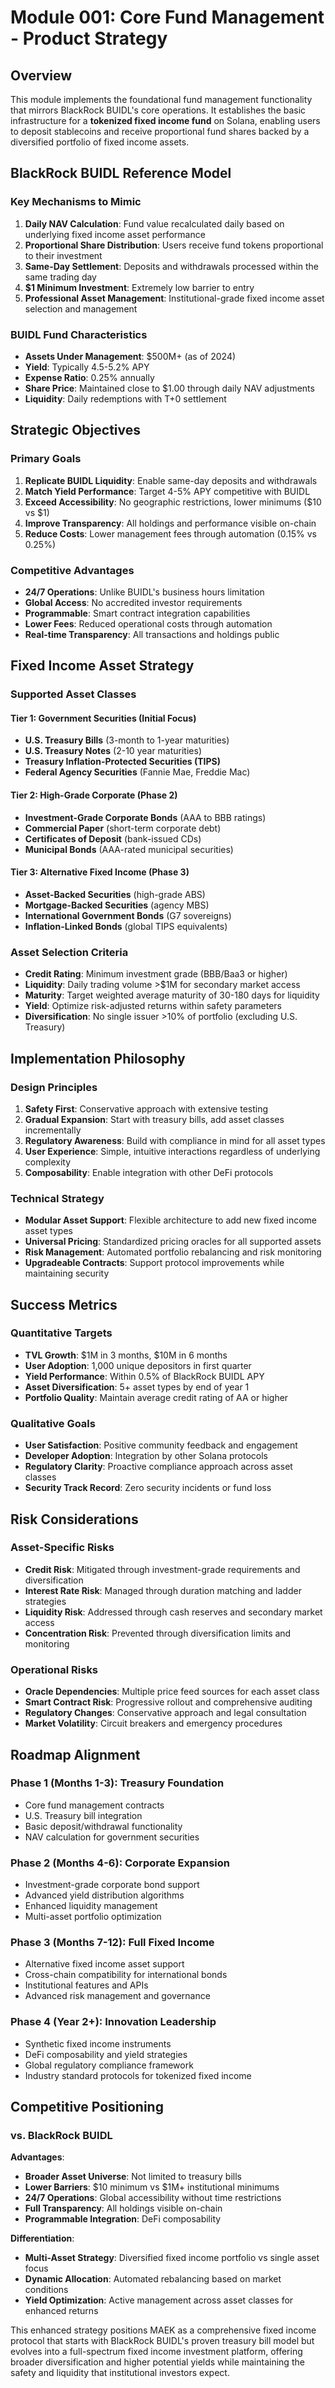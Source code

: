 # Module 001: Core Fund Management - Product Strategy

## Overview

This module implements the foundational fund management functionality that mirrors BlackRock BUIDL's core operations. It establishes the basic infrastructure for a **tokenized fixed income fund** on Solana, enabling users to deposit stablecoins and receive proportional fund shares backed by a diversified portfolio of fixed income assets.

## BlackRock BUIDL Reference Model

### Key Mechanisms to Mimic
1. **Daily NAV Calculation**: Fund value recalculated daily based on underlying fixed income asset performance
2. **Proportional Share Distribution**: Users receive fund tokens proportional to their investment
3. **Same-Day Settlement**: Deposits and withdrawals processed within the same trading day
4. **$1 Minimum Investment**: Extremely low barrier to entry
5. **Professional Asset Management**: Institutional-grade fixed income asset selection and management

### BUIDL Fund Characteristics
- **Assets Under Management**: $500M+ (as of 2024)
- **Yield**: Typically 4.5-5.2% APY
- **Expense Ratio**: 0.25% annually
- **Share Price**: Maintained close to $1.00 through daily NAV adjustments
- **Liquidity**: Daily redemptions with T+0 settlement

## Strategic Objectives

### Primary Goals
1. **Replicate BUIDL Liquidity**: Enable same-day deposits and withdrawals
2. **Match Yield Performance**: Target 4-5% APY competitive with BUIDL
3. **Exceed Accessibility**: No geographic restrictions, lower minimums ($10 vs $1)
4. **Improve Transparency**: All holdings and performance visible on-chain
5. **Reduce Costs**: Lower management fees through automation (0.15% vs 0.25%)

### Competitive Advantages
- **24/7 Operations**: Unlike BUIDL's business hours limitation
- **Global Access**: No accredited investor requirements
- **Programmable**: Smart contract integration capabilities
- **Lower Fees**: Reduced operational costs through automation
- **Real-time Transparency**: All transactions and holdings public

## Fixed Income Asset Strategy

### Supported Asset Classes

#### Tier 1: Government Securities (Initial Focus)
- **U.S. Treasury Bills** (3-month to 1-year maturities)
- **U.S. Treasury Notes** (2-10 year maturities)
- **Treasury Inflation-Protected Securities (TIPS)**
- **Federal Agency Securities** (Fannie Mae, Freddie Mac)

#### Tier 2: High-Grade Corporate (Phase 2)
- **Investment-Grade Corporate Bonds** (AAA to BBB ratings)
- **Commercial Paper** (short-term corporate debt)
- **Certificates of Deposit** (bank-issued CDs)
- **Municipal Bonds** (AAA-rated municipal securities)

#### Tier 3: Alternative Fixed Income (Phase 3)
- **Asset-Backed Securities** (high-grade ABS)
- **Mortgage-Backed Securities** (agency MBS)
- **International Government Bonds** (G7 sovereigns)
- **Inflation-Linked Bonds** (global TIPS equivalents)

### Asset Selection Criteria
- **Credit Rating**: Minimum investment grade (BBB/Baa3 or higher)
- **Liquidity**: Daily trading volume >$1M for secondary market access
- **Maturity**: Target weighted average maturity of 30-180 days for liquidity
- **Yield**: Optimize risk-adjusted returns within safety parameters
- **Diversification**: No single issuer >10% of portfolio (excluding U.S. Treasury)

## Implementation Philosophy

### Design Principles
1. **Safety First**: Conservative approach with extensive testing
2. **Gradual Expansion**: Start with treasury bills, add asset classes incrementally
3. **Regulatory Awareness**: Build with compliance in mind for all asset types
4. **User Experience**: Simple, intuitive interactions regardless of underlying complexity
5. **Composability**: Enable integration with other DeFi protocols

### Technical Strategy
- **Modular Asset Support**: Flexible architecture to add new fixed income asset types
- **Universal Pricing**: Standardized pricing oracles for all supported assets
- **Risk Management**: Automated portfolio rebalancing and risk monitoring
- **Upgradeable Contracts**: Support protocol improvements while maintaining security

## Success Metrics

### Quantitative Targets
- **TVL Growth**: $1M in 3 months, $10M in 6 months
- **User Adoption**: 1,000 unique depositors in first quarter
- **Yield Performance**: Within 0.5% of BlackRock BUIDL APY
- **Asset Diversification**: 5+ asset types by end of year 1
- **Portfolio Quality**: Maintain average credit rating of AA or higher

### Qualitative Goals
- **User Satisfaction**: Positive community feedback and engagement
- **Developer Adoption**: Integration by other Solana protocols
- **Regulatory Clarity**: Proactive compliance approach across asset classes
- **Security Track Record**: Zero security incidents or fund loss

## Risk Considerations

### Asset-Specific Risks
- **Credit Risk**: Mitigated through investment-grade requirements and diversification
- **Interest Rate Risk**: Managed through duration matching and ladder strategies
- **Liquidity Risk**: Addressed through cash reserves and secondary market access
- **Concentration Risk**: Prevented through diversification limits and monitoring

### Operational Risks
- **Oracle Dependencies**: Multiple price feed sources for each asset class
- **Smart Contract Risk**: Progressive rollout and comprehensive auditing
- **Regulatory Changes**: Conservative approach and legal consultation
- **Market Volatility**: Circuit breakers and emergency procedures

## Roadmap Alignment

### Phase 1 (Months 1-3): Treasury Foundation
- Core fund management contracts
- U.S. Treasury bill integration
- Basic deposit/withdrawal functionality
- NAV calculation for government securities

### Phase 2 (Months 4-6): Corporate Expansion
- Investment-grade corporate bond support
- Advanced yield distribution algorithms
- Enhanced liquidity management
- Multi-asset portfolio optimization

### Phase 3 (Months 7-12): Full Fixed Income
- Alternative fixed income asset support
- Cross-chain compatibility for international bonds
- Institutional features and APIs
- Advanced risk management and governance

### Phase 4 (Year 2+): Innovation Leadership
- Synthetic fixed income instruments
- DeFi composability and yield strategies
- Global regulatory compliance framework
- Industry standard protocols for tokenized fixed income

## Competitive Positioning

### vs. BlackRock BUIDL
**Advantages**:
- **Broader Asset Universe**: Not limited to treasury bills
- **Lower Barriers**: $10 minimum vs $1M+ institutional minimums
- **24/7 Operations**: Global accessibility without time restrictions
- **Full Transparency**: All holdings visible on-chain
- **Programmable Integration**: DeFi composability

**Differentiation**:
- **Multi-Asset Strategy**: Diversified fixed income portfolio vs single asset focus
- **Dynamic Allocation**: Automated rebalancing based on market conditions
- **Yield Optimization**: Active management across asset classes for enhanced returns

This enhanced strategy positions MAEK as a comprehensive fixed income protocol that starts with BlackRock BUIDL's proven treasury bill model but evolves into a full-spectrum fixed income investment platform, offering broader diversification and higher potential yields while maintaining the safety and liquidity that institutional investors expect. 